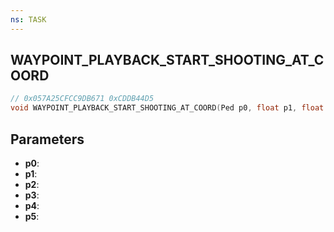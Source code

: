 ```yaml
---
ns: TASK
---
```

## WAYPOINT_PLAYBACK_START_SHOOTING_AT_COORD

```c
// 0x057A25CFCC9DB671 0xCDDB44D5
void WAYPOINT_PLAYBACK_START_SHOOTING_AT_COORD(Ped p0, float p1, float p2, float p3, BOOL p4, Hash p5);
```


## Parameters
* **p0**: 
* **p1**: 
* **p2**: 
* **p3**: 
* **p4**: 
* **p5**: 

